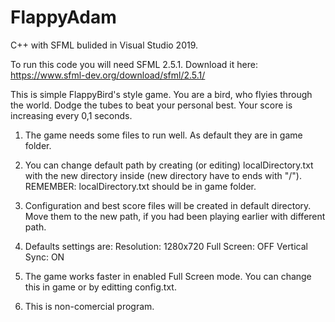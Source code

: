 # FlappyAdam
C++ with SFML bulided in Visual Studio 2019.

To run this code you will need SFML 2.5.1. Download it here:
https://www.sfml-dev.org/download/sfml/2.5.1/

This is simple FlappyBird's style game. You are a bird, who flyies through the world. Dodge the tubes to beat your personal best.
Your score is increasing every 0,1 seconds.

1.	The game needs some files to run well. As default they are in game folder.

2. 	You can change default path by creating (or editing) localDirectory.txt with the new directory inside
	(new directory have to ends with "/").
	REMEMBER: localDirectory.txt should be in game folder.

3. 	Configuration and best score files will be created in  default directory. Move them to the new
	path, if you had been playing earlier with different path.

4.	Defaults settings are:
	Resolution: 1280x720
	Full Screen: OFF
	Vertical Sync: ON

5.	The game works faster in enabled Full Screen mode.
	You can change this in game or by editting config.txt.

6. 	This is non-comercial program.

